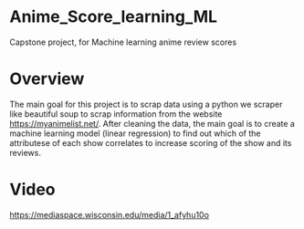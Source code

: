 # Anime_Score_learning_ML
Capstone project, for Machine learning anime review scores

# Overview
The main goal for this project is to scrap data using a python we scraper like beautiful soup to scrap information from the website https://myanimelist.net/.
After cleaning the data, the main goal is to create a machine learning model (linear regression) to find out which of the attributese of each show correlates to increase
scoring of the show and its reviews.


# Video
https://mediaspace.wisconsin.edu/media/1_afyhu10o
